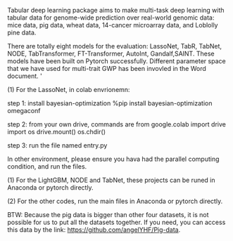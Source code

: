 Tabular deep learning package aims to make multi-task deep learning with tabular data for genome-wide prediction over real-world genomic data: mice data, pig data, wheat data, 14-cancer microarray data, and Loblolly pine data.

There are totally eight models for the evaluation: LassoNet, TabR, TabNet, NODE, TabTransformer, FT-Transformer, AutoInt, Gandalf,SAINT. These models have been built on Pytorch successfully. Different parameter space that we have used for multi-trait GWP has been invovled in the Word document. '

(1) For the LassoNet, in colab envrionemn:


step 1: install bayesian-optimization
        %pip install bayesian-optimization omegaconf

step 2: from your own drive, commands are
        from google.colab import drive
        import os
        drive.mount()
        os.chdir()

step 3: run the file named entry.py


In other environment, please ensure you hava had the parallel computing condition, and run the files.

(1) For the LightGBM, NODE and TabNet, these projects can be runed in Anaconda or pytorch directly.

(2) For the other codes, run the main files in Anaconda or pytorch directly. 
      


BTW: 
Because the pig data is bigger than other four datasets, it is not possible for us to put all the datasets together. If you need, you can access this data by the link: https://github.com/angelYHF/Pig-data.
